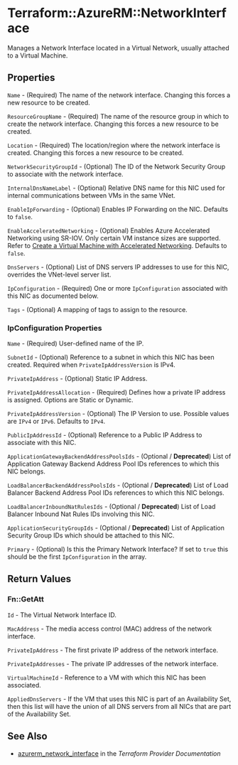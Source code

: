 # Terraform::AzureRM::NetworkInterface

Manages a Network Interface located in a Virtual Network, usually attached to a Virtual Machine.

## Properties

`Name` - (Required) The name of the network interface. Changing this forces a new resource to be created.

`ResourceGroupName` - (Required) The name of the resource group in which to create the network interface. Changing this forces a new resource to be created.

`Location` - (Required) The location/region where the network interface is created. Changing this forces a new resource to be created.

`NetworkSecurityGroupId` - (Optional) The ID of the Network Security Group to associate with the network interface.

`InternalDnsNameLabel` - (Optional) Relative DNS name for this NIC used for internal communications between VMs in the same VNet.

`EnableIpForwarding` - (Optional) Enables IP Forwarding on the NIC. Defaults to `false`.

`EnableAcceleratedNetworking` - (Optional) Enables Azure Accelerated Networking using SR-IOV. Only certain VM instance sizes are supported. Refer to [Create a Virtual Machine with Accelerated Networking](https://docs.microsoft.com/en-us/azure/virtual-network/create-vm-accelerated-networking-cli). Defaults to `false`.

`DnsServers` - (Optional) List of DNS servers IP addresses to use for this NIC, overrides the VNet-level server list.

`IpConfiguration` - (Required) One or more `IpConfiguration` associated with this NIC as documented below.

`Tags` - (Optional) A mapping of tags to assign to the resource.

### IpConfiguration Properties

`Name` - (Required) User-defined name of the IP.

`SubnetId` - (Optional) Reference to a subnet in which this NIC has been created. Required when `PrivateIpAddressVersion` is IPv4.

`PrivateIpAddress` - (Optional) Static IP Address.

`PrivateIpAddressAllocation` - (Required) Defines how a private IP address is assigned. Options are Static or Dynamic.

`PrivateIpAddressVersion` - (Optional) The IP Version to use. Possible values are `IPv4` or `IPv6`. Defaults to `IPv4`.

`PublicIpAddressId` - (Optional) Reference to a Public IP Address to associate with this NIC.

`ApplicationGatewayBackendAddressPoolsIds` - (Optional / **Deprecated**) List of Application Gateway Backend Address Pool IDs references to which this NIC belongs.

`LoadBalancerBackendAddressPoolsIds` - (Optional / **Deprecated**) List of Load Balancer Backend Address Pool IDs references to which this NIC belongs.

`LoadBalancerInboundNatRulesIds` - (Optional / **Deprecated**) List of Load Balancer Inbound Nat Rules IDs involving this NIC.

`ApplicationSecurityGroupIds` - (Optional / **Deprecated**) List of Application Security Group IDs which should be attached to this NIC.

`Primary` - (Optional) Is this the Primary Network Interface? If set to `true` this should be the first `IpConfiguration` in the array.


## Return Values

### Fn::GetAtt

`Id` - The Virtual Network Interface ID.

`MacAddress` - The media access control (MAC) address of the network interface.

`PrivateIpAddress` - The first private IP address of the network interface.

`PrivateIpAddresses` - The private IP addresses of the network interface.

`VirtualMachineId` - Reference to a VM with which this NIC has been associated.

`AppliedDnsServers` - If the VM that uses this NIC is part of an Availability Set, then this list will have the union of all DNS servers from all NICs that are part of the Availability Set.

## See Also

* [azurerm_network_interface](https://www.terraform.io/docs/providers/azurerm/r/network_interface.html) in the _Terraform Provider Documentation_
